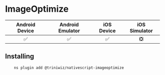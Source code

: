 # ImageOptimize


|   Android Device  |   Android Emulator    |   iOS Device  |   iOS Simulator   |
| :-------------:     |:-------------:        |:-------------:| :-----:            |
| :white_check_mark:|:white_check_mark:     |:white_check_mark:|    :negative_squared_cross_mark:| 


## Installing 

```bash
    ns plugin add @triniwiz/nativescript-imageoptimize
```